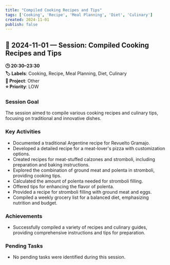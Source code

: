 ```yaml
---
title: "Compiled Cooking Recipes and Tips"
tags: ['Cooking', 'Recipe', 'Meal Planning', 'Diet', 'Culinary']
created: 2024-11-01
publish: false
---
```


## 📅 2024-11-01 — Session: Compiled Cooking Recipes and Tips

**🕒 20:30–23:30**  
**🏷️ Labels**: Cooking, Recipe, Meal Planning, Diet, Culinary  
**📂 Project**: Other  
**⭐ Priority**: LOW  


### Session Goal
The session aimed to compile various cooking recipes and culinary tips, focusing on traditional and innovative dishes.

### Key Activities
- Documented a traditional Argentine recipe for Revuelto Gramajo.
- Developed a detailed recipe for a meat-lover's pizza with customization options.
- Created recipes for meat-stuffed calzones and stromboli, including preparation and baking instructions.
- Explored the combination of ground meat and polenta in stromboli, providing cooking tips.
- Calculated the amount of polenta needed for stromboli filling.
- Offered tips for enhancing the flavor of polenta.
- Provided a recipe for stromboli filling with ground meat and eggs.
- Compiled a weekly grocery list for a balanced diet, emphasizing nutrition and budget.

### Achievements
- Successfully compiled a variety of recipes and culinary guides, providing comprehensive instructions and tips for preparation.

### Pending Tasks
- No pending tasks were identified during this session.
